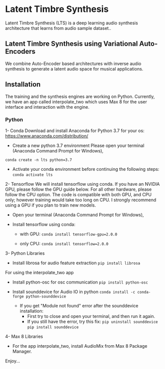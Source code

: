 # Latent Timbre Synthesis

Latent Timbre Synthesis (LTS) is a deep learning audio synthesis architecture that learns from audio sample dataset.. 

## Latent Timbre Synthesis using Variational Auto-Encoders
We combine Auto-Encoder based architectures with inverse audio synthesis to generate a latent audio space for musical applications.

## Installation 

The training and the synthesis engines are working on Python. Currently, we have an app called interpolate_two which uses Max 8 for the user interface and interaction with the engine. 

### Python 

1- Conda 
Download and install Anaconda for Python 3.7 for your os:
https://www.anaconda.com/distribution/

- Create a new python 3.7 environment
Please open your terminal (Anaconda Command Prompt for Windows),

`conda create -n lts python=3.7`

- Activate your conda environment before continuing the following steps:
`conda activate lts`

2- Tensorflow
We will install tensorflow using conda. If you have an NVIDIA GPU, please follow the GPU guide below. For all other hardware, please follow the CPU option. The code is compatible with both GPU, and CPU only; however training would take too long on CPU. I strongly recommend using a GPU if you plan to train new models. 


- Open your terminal (Anaconda Command Prompt for Windows),

- Install tensorflow using conda:
    - with GPU:
    `conda install tensorflow-gpu=2.0.0`

    - only CPU:
    `conda install tensorflow=2.0.0`

3- Python Libraries

- Install librosa for audio feature extraction
`pip install librosa`


For using the interpolate_two app

- Install python-osc for osc communication
`pip install python-osc`

- Install sounddevice for Audio IO in python
`conda install -c conda-forge python-sounddevice`
    
    - If you get "Module not found" error after the  sounddevice installation:
        - First try to close and open your terminal, and then run it again.
        - If you still have the error, try this fix:
            `pip uninstall sounddevice`
            `pip install sounddevice`

4- Max 8 Libraries

- For the app interpolate_two, install AudioMix from Max 8 Package Manager. 

Enjoy...